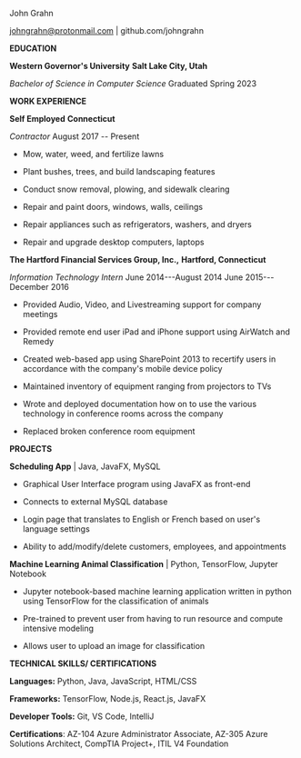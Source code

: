 John Grahn

johngrahn@protonmail.com \| github.com/johngrahn

**EDUCATION**

**Western Governor\'s University** **Salt Lake City, Utah**

*Bachelor of Science in Computer Science* Graduated Spring 2023

**WORK EXPERIENCE**

**Self Employed** **Connecticut**

*Contractor* August 2017 -- Present

-   Mow, water, weed, and fertilize lawns

-   Plant bushes, trees, and build landscaping features

-   Conduct snow removal, plowing, and sidewalk clearing

-   Repair and paint doors, windows, walls, ceilings

-   Repair appliances such as refrigerators, washers, and dryers

-   Repair and upgrade desktop computers, laptops

**The Hartford Financial Services Group, Inc.,** **Hartford,
Connecticut**

*Information Technology Intern* June 2014---August 2014 June
2015---December 2016

-   Provided Audio, Video, and Livestreaming support for company
    meetings

-   Provided remote end user iPad and iPhone support using AirWatch and
    Remedy

-   Created web-based app using SharePoint 2013 to recertify users in
    accordance with the company's mobile device policy

-   Maintained inventory of equipment ranging from projectors to TVs

-   Wrote and deployed documentation how on to use the various
    technology in conference rooms across the company

-   Replaced broken conference room equipment

**PROJECTS**

**Scheduling App** \| Java, JavaFX, MySQL

-   Graphical User Interface program using JavaFX as front-end

-   Connects to external MySQL database

-   Login page that translates to English or French based on user's
    language settings

-   Ability to add/modify/delete customers, employees, and appointments

**Machine Learning Animal Classification** \| Python, TensorFlow,
Jupyter Notebook

-   Jupyter notebook-based machine learning application written in
    python using TensorFlow for the classification of animals

-   Pre-trained to prevent user from having to run resource and compute
    intensive modeling

-   Allows user to upload an image for classification

**TECHNICAL SKILLS/ CERTIFICATIONS**

**Languages:** Python, Java, JavaScript, HTML/CSS

**Frameworks:** TensorFlow, Node.js, React.js, JavaFX

**Developer Tools:** Git, VS Code, IntelliJ

**Certifications**: AZ-104 Azure Administrator Associate, AZ-305 Azure
Solutions Architect, CompTIA Project+, ITIL V4 Foundation
